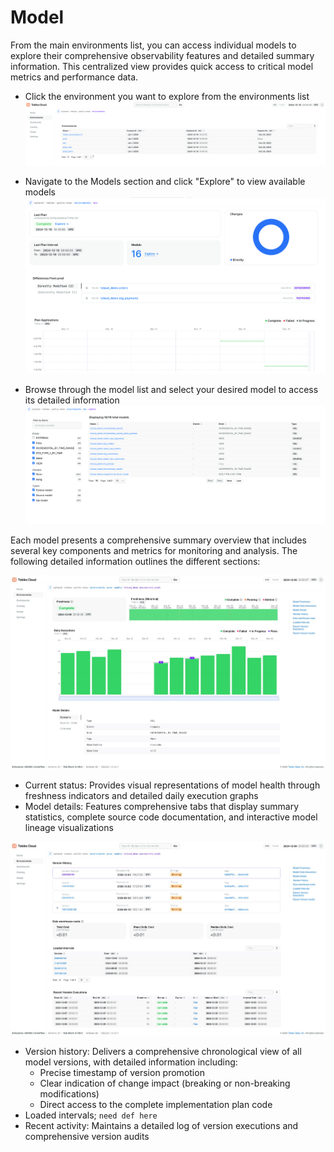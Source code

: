 # Model

From the main environments list, you can access individual models to explore their comprehensive observability features and detailed summary information. This centralized view provides quick access to critical model metrics and performance data.

- Click the environment you want to explore from the environments list
![tcloud environmnet page](environments.png)

- Navigate to the Models section and click "Explore" to view available models
![environmnet explore models](model_explore.png)

- Browse through the model list and select your desired model to access its detailed information
![environmnet model list](model_list.png)

Each model presents a comprehensive summary overview that includes several key components and metrics for monitoring and analysis. The following detailed information outlines the different sections:

![tcloud model 1](tcloud_model_1.png)

- Current status: Provides visual representations of model health through freshness indicators and detailed daily execution graphs
- Model details: Features comprehensive tabs that display summary statistics, complete source code documentation, and interactive model lineage visualizations

![tcloud model 2](tcloud_model_2.png)

- Version history: Delivers a comprehensive chronological view of all model versions, with detailed information including:
    - Precise timestamp of version promotion
    - Clear indication of change impact (breaking or non-breaking modifications)
    - Direct access to the complete implementation plan code
- Loaded intervals; `need def here`
- Recent activity: Maintains a detailed log of version executions and comprehensive version audits


